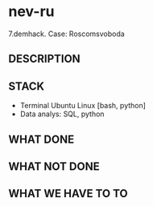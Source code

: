 # nev-ru
7.demhack. Case: Roscomsvoboda

DESCRIPTION
-----------



STACK
-----------
* Terminal Ubuntu Linux [bash, python]
* Data analys: SQL, python





WHAT DONE
-----------

WHAT NOT DONE
-----------

WHAT WE HAVE TO TO
-----------
